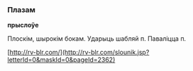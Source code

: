 ### Плазам
**прыслоўе**

Плоскім, шырокім бокам. Ударыць шабляй п. Паваліцца п.

<a rel="author">[http://rv-blr.com/](http://rv-blr.com/slounik.jsp?letterId=0&maskId=0&pageId=2362)</a>
